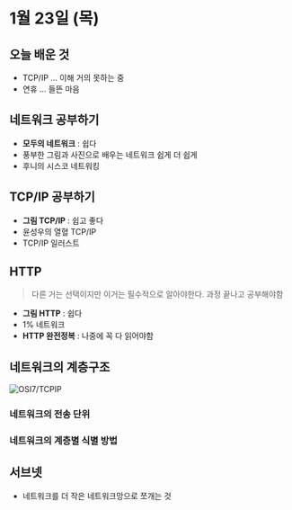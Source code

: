 # 1월 23일 \(목\)

## 오늘 배운 것

* TCP/IP ... 이해 거의 못하는 중
* 연휴 ... 들뜬 마음

## 네트워크 공부하기

* **모두의 네트워크** : 쉽다
* 풍부한 그림과 사진으로 배우는 네트워크 쉽게 더 쉽게
* 후니의 시스코 네트워킹

## TCP/IP 공부하기

* **그림 TCP/IP** : 쉽고 좋다
* 윤성우의 열혈 TCP/IP
* TCP/IP 일러스트

## HTTP

> 다른 거는 선택이지만 이거는 필수적으로 알아야한다. 과정 끝나고 공부해야함

* **그림 HTTP** : 쉽다
* 1% 네트워크
* **HTTP 완전정복** : 나중에 꼭 다 읽어야함

## 네트워크의 계층구조

![OSI7/TCPIP](https://t1.daumcdn.net/cfile/tistory/99B9493359B6408E23)

### 네트워크의 전송 단위

### 네트워크의 계층별 식별 방법

## 서브넷

* 네트워크를 더 작은 네트워크망으로 쪼개는 것

